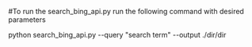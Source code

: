 #To run the search_bing_api.py run the following command with desired parameters


python search_bing_api.py --query "search term" --output ./dir/dir